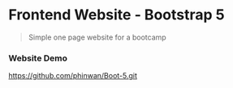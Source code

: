 # Frontend  Website - Bootstrap 5

> Simple one page website for a  bootcamp

### Website Demo
https://github.com/phinwan/Boot-5.git
